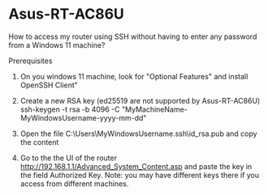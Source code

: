 # Asus-RT-AC86U

How to access my router using SSH without having to enter any password from a Windows 11 machine?

Prerequisites
1. On you windows 11 machine, look for "Optional Features" and install OpenSSH Client"

2. Create a new RSA key (ed25519 are not supported by Asus-RT-AC86U)
ssh-keygen -t rsa -b 4096 -C "MyMachineName-MyWindowsUsername-yyyy-mm-dd"

3. Open the file C:\Users\MyWindowsUsername\.ssh\id_rsa.pub and copy the content
4. Go to the the UI of the router http://192.168.1.1/Advanced_System_Content.asp
and paste the key in the field Authorized Key. Note: you may have different keys there if you access from different machines. 
